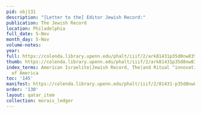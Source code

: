 ```yaml
---
pid: obj131
description: "[Letter to the] Editor Jewish Record:"
publication: The Jewish Record
location: Philadelphia
full_date: 5-Nov
month_day: 5-Nov
volume-notes:
year:
full: https://colenda.library.upenn.edu/phalt/iiif/2/ark81431p35d8nw83%2FSHA256E-s7261050--19a8f8634a1c7cb5c9d95192a5ebf6dff72370e811aec68992f7a6e2d4652756.jpeg/full/3500,/0/default.jpg
thumb: https://colenda.library.upenn.edu/phalt/iiif/2/ark81431p35d8nw83%2FSHA256E-s7261050--19a8f8634a1c7cb5c9d95192a5ebf6dff72370e811aec68992f7a6e2d4652756.jpeg/full/!200,200/0/default.jpg
index_terms: American Israelite|Jewish Record, The|and Ritual "innovation"|Young Israel
  of America
toc: '145'
manifest: https://colenda.library.upenn.edu/phalt/iiif/2/81431-p35d8nw83/manifest
order: '130'
layout: qatar_item
collection: morais_ledger
---
```

